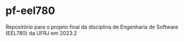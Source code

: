 # pf-eel780
Repositório para o projeto final da disciplina de Engenharia de Software (EEL780) da UFRJ em 2023.2

